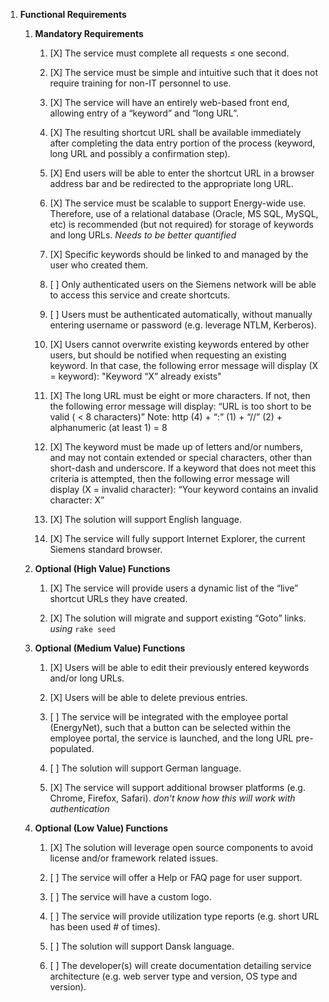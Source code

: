 1. **Functional Requirements**

    1.  **Mandatory Requirements**

        1.  [X] The service must complete all requests ≤ one second.  
    
        1.  [X] The service must be simple and intuitive such that it does not require training for non-IT personnel to use.
    
        1.  [X] The service will have an entirely web-based front end, allowing entry of a “keyword” and “long URL”. 

        1.  [X] The resulting shortcut URL shall be available immediately after completing the data entry portion of the process (keyword, long URL and possibly a confirmation step). 
    
        1.  [X] End users will be able to enter the shortcut URL in a browser address bar and be redirected to the appropriate long URL.
    
        1.  [X] The service must be scalable to support Energy-wide use.  Therefore, use of a relational database (Oracle, MS SQL, MySQL, etc) is recommended (but not required) for storage of keywords and long URLs. *Needs to be better quantified*
    
        1.  [X] Specific keywords should be linked to and managed by the user who created them. 
    
        1.  [ ] Only authenticated users on the Siemens network will be able to access this service and create shortcuts. 

        1.  [ ] Users must be authenticated automatically, without manually entering username or password (e.g. leverage NTLM, Kerberos).
    
        1.  [X] Users cannot overwrite existing keywords entered by other users, but should be notified when requesting an existing keyword.  In that case, the following error message will display (X = keyword):  "Keyword “X” already exists"  
    
        1.  [X] The long URL must be eight or more characters.  If not, then the following error message will display:  “URL is too short to be valid ( < 8 characters)”
        Note:  http (4) + “:” (1) + “//” (2) + alphanumeric (at least 1) = 8
    
        1.  [X] The keyword must be made up of letters and/or numbers, and may not contain extended or special characters, other than short-dash and underscore.  If a keyword that does not meet this criteria is attempted, then the following error message will display (X = invalid character):  “Your keyword contains an invalid character: X” 
    
        1.  [X] The solution will support English language.
    
        1.  [X] The service will fully support Internet Explorer, the current Siemens standard browser.

    1.  **Optional (High Value) Functions**

        1.  [X] The service will provide users a dynamic list of the “live” shortcut URLs they have created.
    
        1.  [X] The solution will migrate and support existing “Goto” links. *using* `rake seed`

    1.  **Optional (Medium Value) Functions**

        1.  [X] Users will be able to edit their previously entered keywords and/or long URLs.
    
        1.  [X] Users will be able to delete previous entries.
    
        1.  [ ] The service will be integrated with the employee portal (EnergyNet), such that a button can be selected within the employee portal, the service is launched, and the long URL pre-populated.
    
        1.  [ ] The solution will support German language.
    
        1.  [X] The service will support additional browser platforms (e.g. Chrome, Firefox, Safari). *don't know how this will work with authentication*

 
    1.  **Optional (Low Value) Functions**

        1.  [X] The solution will leverage open source components to avoid license and/or framework related issues.
    
        1.  [ ] The service will offer a Help or FAQ page for user support.
    
        1.  [ ] The service will have a custom logo.
    
        1.  [ ] The service will provide utilization type reports (e.g. short URL has been used # of times).
    
        1.  [ ] The solution will support Dansk language.
    
        1.  [ ] The developer(s) will create documentation detailing service architecture (e.g. web server type and version, OS type and version).
